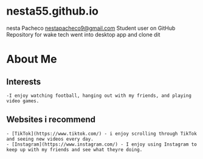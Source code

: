 # nesta55.github.io
nesta Pacheco nestapacheco9@gmail.com
Student user on GitHub
Repository for wake tech
went into desktop app and clone dit 
# About Me  
## Interests  
	-I enjoy watching football, hanging out with my friends, and playing video games.
## Websites i recommend  
	- [TikTok](https://www.tiktok.com/) - i enjoy scrolling through TikTok and seeing new videos every day.
	- [Instagram](https://www.instagram.com/) - I enjoy using Instagram to keep up with my friends and see what theyre doing.

